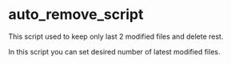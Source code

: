 # auto_remove_script
This script used to keep only last 2 modified files and delete rest.

In this script you can set desired number of latest modified files.
